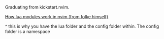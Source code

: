 Graduating from kickstart.nvim.

[How lua modules work in nvim (from folke himself)](https://www.reddit.com/r/neovim/comments/14bglt6/comment/jofxb5s/?utm_source=share&utm_medium=web3x&utm_name=web3xcss&utm_term=1&utm_content=share_button)

^ this is why you have the lua folder and the config folder within. The config folder is a namespace
